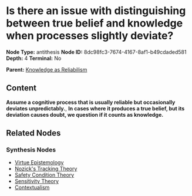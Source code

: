 # Is there an issue with distinguishing between true belief and knowledge when processes slightly deviate?

**Node Type:** antithesis
**Node ID:** 8dc98fc3-7674-4167-8af1-b49cdaded581
**Depth:** 4
**Terminal:** No

**Parent:** [Knowledge as Reliabilism](knowledge-as-reliabilism-synthesis-a617ab6c-7277-4d7f-92f9-a331831269d0.md)

## Content

**Assume a cognitive process that is usually reliable but occasionally deviates unpredictably.**, **In cases where it produces a true belief, but its deviation causes doubt, we question if it counts as knowledge.**

## Related Nodes

### Synthesis Nodes

- [Virtue Epistemology](virtue-epistemology-synthesis-66f2105e-4fae-4204-90f7-2d8178289642.md)
- [Nozick's Tracking Theory](nozicks-tracking-theory-synthesis-387e95b3-bc8a-48a8-96ae-944c1bc7d04e.md)
- [Safety Condition Theory](safety-condition-theory-synthesis-77ad4208-2d3a-4e2b-bd7d-b028bea03e5d.md)
- [Sensitivity Theory](sensitivity-theory-synthesis-476a5816-1341-41aa-9bd9-d45ba2656059.md)
- [Contextualism](contextualism-synthesis-deaca318-e1be-4ee8-9b3d-a75d72094ab1.md)
